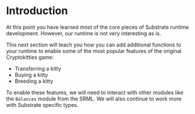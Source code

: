 Introduction
===

At this point you have learned most of the core pieces of Substrate runtime development. However, our runtime is not very interesting as is.

This next section will teach you how you can add additional functions to your runtime to enable some of the most popular features of the original Cryptokitties game:

 - Transferring a kitty
 - Buying a kitty
 - Breeding a kitty

 To enable these features, we will need to interact with other modules like the `Balances` module from the SRML. We will also continue to work more with Substrate specific types.